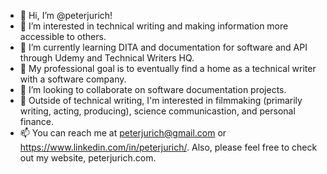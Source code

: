 - 👋 Hi, I’m @peterjurich!
- 👀 I’m interested in technical writing and making information more accessible to others.
- 🌱 I’m currently learning DITA and documentation for software and API through Udemy and Technical Writers HQ.
- 📝 My professional goal is to eventually find a home as a technical writer with a software company. 
- 💞️ I’m looking to collaborate on software documentation projects.
- 🎥 Outside of technical writing, I'm interested in filmmaking (primarily writing, acting, producing), science communicastion, and personal finance.
- 📫 You can reach me at peterjurich@gmail.com or https://www.linkedin.com/in/peterjurich/. Also, please feel free to check out my website, peterjurich.com.

<!---
peterjurich/peterjurich is a ✨ special ✨ repository because its `README.md` (this file) appears on your GitHub profile.
You can click the Preview link to take a look at your changes.
--->
